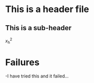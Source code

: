 # This is a header file

## This is a sub-header

$x^2_{\textrm{h}}$

# Failures 

-I have tried this and it failed...


